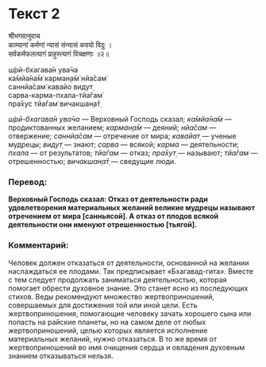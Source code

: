 # Текст 2

श्रीभगवानुवाच  
काम्यानां कर्मणां न्यासं संन्यासं कवयो विदुः ।  
सर्वकर्मफलत्यागं प्राहुस्त्यागं विचक्षणाः ॥२॥

ш́рӣ-бхагава̄н ува̄ча  
ка̄мйа̄на̄м̇ карман̣а̄м̇ нйа̄сам̇  
саннйа̄сам̇ кавайо видут̣  
сарва-карма-пхала-тйа̄гам̇  
пра̄хус тйа̄гам̇ вичакшан̣а̄т̣

_ш́рӣ-бхагава̄н ува̄ча_ — Верховный Господь сказал; _ка̄мйа̄на̄м_ — продиктованных желанием; _карман̣а̄м_ — деяний; _нйа̄сам_ — отвержение; _саннйа̄сам_ — отречение от мира; _кавайат̣_ — ученые мудрецы; _видут̣_ — знают; _сарва_ — всякой; _карма_ — деятельности; _пхала_ — от результатов; _тйа̄гам_ — отказ; _пра̄хут̣_ — называют; _тйа̄гам_ — отрешенностью; _вичакшан̣а̄т̣_ — сведущие люди.

### Перевод:

**Верховный Господь сказал: Отказ от деятельности ради удовлетворения материальных желаний великие мудрецы называют отречением от мира [санньясой]. А отказ от плодов всякой деятельности они именуют отрешенностью [тьягой].**

### Комментарий:

Человек должен отказаться от деятельности, основанной на желании наслаждаться ее плодами. Так предписывает «Бхагавад-гита». Вместе с тем следует продолжать заниматься деятельностью, которая помогает обрести духовное знание. Это станет ясно из последующих стихов. Веды рекомендуют множество жертвоприношений, совершаемых для достижения той или иной цели. Есть жертвоприношения, помогающие человеку зачать хорошего сына или попасть на райские планеты, но на самом деле от любых жертвоприношений, целью которых является исполнение материальных желаний, нужно отказаться. В то же время от жертвоприношений во имя очищения сердца и овладения духовным знанием отказываться нельзя.